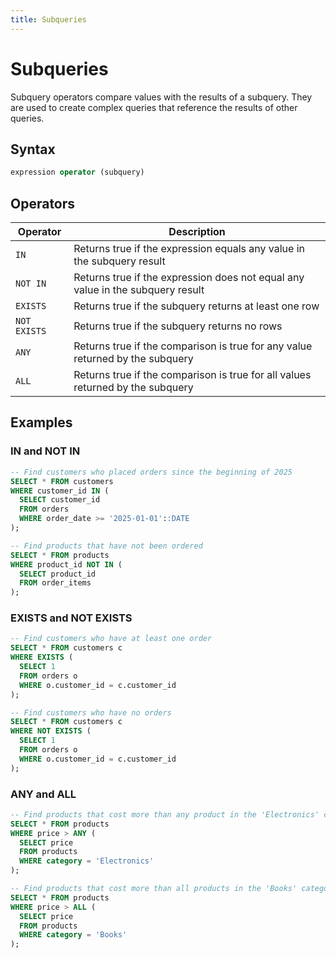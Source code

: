 ```yaml
---
title: Subqueries
---
```


# Subqueries

Subquery operators compare values with the results of a subquery. They are used
to create complex queries that reference the results of other queries.

## Syntax

```sql
expression operator (subquery)
```

## Operators

| Operator     | Description                                                                    |
|--------------|--------------------------------------------------------------------------------|
| `IN`         | Returns true if the expression equals any value in the subquery result         |
| `NOT IN`     | Returns true if the expression does not equal any value in the subquery result |
| `EXISTS`     | Returns true if the subquery returns at least one row                          |
| `NOT EXISTS` | Returns true if the subquery returns no rows                                   |
| `ANY`        | Returns true if the comparison is true for any value returned by the subquery  |
| `ALL`        | Returns true if the comparison is true for all values returned by the subquery |

## Examples

### IN and NOT IN

```sql
-- Find customers who placed orders since the beginning of 2025
SELECT * FROM customers
WHERE customer_id IN (
  SELECT customer_id
  FROM orders
  WHERE order_date >= '2025-01-01'::DATE
);

-- Find products that have not been ordered
SELECT * FROM products
WHERE product_id NOT IN (
  SELECT product_id
  FROM order_items
);
```

### EXISTS and NOT EXISTS

```sql
-- Find customers who have at least one order
SELECT * FROM customers c
WHERE EXISTS (
  SELECT 1
  FROM orders o
  WHERE o.customer_id = c.customer_id
);

-- Find customers who have no orders
SELECT * FROM customers c
WHERE NOT EXISTS (
  SELECT 1
  FROM orders o
  WHERE o.customer_id = c.customer_id
);
```

### ANY and ALL

```sql
-- Find products that cost more than any product in the 'Electronics' category
SELECT * FROM products
WHERE price > ANY (
  SELECT price
  FROM products
  WHERE category = 'Electronics'
);

-- Find products that cost more than all products in the 'Books' category
SELECT * FROM products
WHERE price > ALL (
  SELECT price
  FROM products
  WHERE category = 'Books'
);
```
